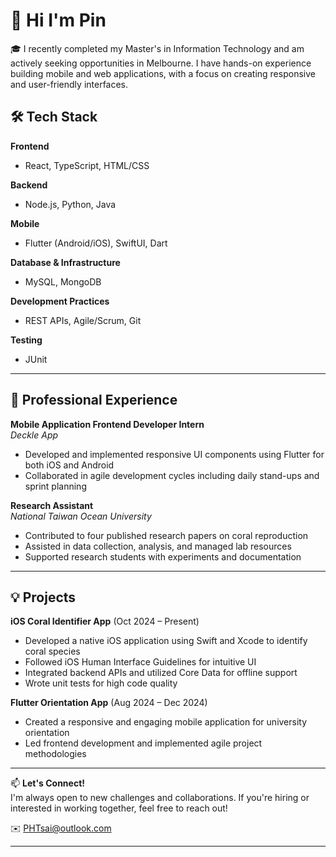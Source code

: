 # 👋 Hi I'm Pin 
🎓 I recently completed my Master's in Information Technology and am actively seeking opportunities in Melbourne.
 I have hands-on experience building mobile and web applications, with a focus on creating responsive and user-friendly interfaces.

## 🛠️ Tech Stack

**Frontend**  
- React, TypeScript, HTML/CSS

**Backend**  
- Node.js, Python, Java

**Mobile**  
- Flutter (Android/iOS), SwiftUI, Dart

**Database & Infrastructure**  
- MySQL, MongoDB

**Development Practices**  
- REST APIs, Agile/Scrum, Git

**Testing**  
- JUnit

---

## 💼 Professional Experience

**Mobile Application Frontend Developer Intern**  
*Deckle App*  
- Developed and implemented responsive UI components using Flutter for both iOS and Android  
- Collaborated in agile development cycles including daily stand-ups and sprint planning

**Research Assistant**  
*National Taiwan Ocean University*  
- Contributed to four published research papers on coral reproduction  
- Assisted in data collection, analysis, and managed lab resources  
- Supported research students with experiments and documentation

---

## 💡 Projects

**iOS Coral Identifier App** (Oct 2024 – Present)  
- Developed a native iOS application using Swift and Xcode to identify coral species  
- Followed iOS Human Interface Guidelines for intuitive UI  
- Integrated backend APIs and utilized Core Data for offline support  
- Wrote unit tests for high code quality

**Flutter Orientation App** (Aug 2024 – Dec 2024)  
- Created a responsive and engaging mobile application for university orientation  
- Led frontend development and implemented agile project methodologies

---

📫 **Let's Connect!**  
I'm always open to new challenges and collaborations. If you're hiring or interested in working together, feel free to reach out!

✉️ PHTsai@outlook.com




---

<!-- You can add GitHub stats or visitors badge here if you want -->




<!---
PinTsai/PinTsai is a ✨ special ✨ repository because its `README.md` (this file) appears on your GitHub profile.
You can click the Preview link to take a look at your changes.
--->
